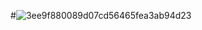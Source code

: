 #![3ee9f880089d07cd56465fea3ab94d23](https://github.com/user-attachments/assets/3800fc97-e681-490d-a32b-15b890826e32)

